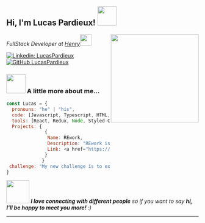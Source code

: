 
<h2> Hi, I'm Lucas Pardieux! <img src="https://media.giphy.com/media/mGcNjsfWAjY5AEZNw6/giphy.gif" width="50"></h2>
<img align='right' src="https://i.ibb.co/NZMfkx8/profile.png" width="230">
<p><em>FullStack Developer at <a href="https://www.soyhenry.com/">Henry</a><img src="https://media.giphy.com/media/WUlplcMpOCEmTGBtBW/giphy.gif" width="30"> 
</em></p>

[![Linkedin: LucasPardieux](https://img.shields.io/badge/-lucaspardieux-blue?style=flat-square&logo=Linkedin&logoColor=white&link=https://www.linkedin.com/in/lucaspardieux/)](https://www.linkedin.com/in/lucaspardieux/)
[![GitHub LucasPardieux](https://img.shields.io/github/followers/LucasPardieux?label=follow&style=social)](https://github.com/LucasPardieux)


### <img src="https://media.giphy.com/media/VgCDAzcKvsR6OM0uWg/giphy.gif" width="50"> A little more about me...  

```javascript
const Lucas = {
  pronouns: "he" | "his",
  code: [Javascript, Typescript, HTML, CSS, Java],
  tools: [React, Redux, Node, Styled-Components, Express, PostgreSQL, Sequelize],
  Projects: {
              {
               Name: REwork,
               Description: "REwork is a platform that connects clients from all over the world with the best freelancers to do the best work. It was a project carried out by a team of Junior students in just 20 days. In this work we were able to apply all our knowledge in the area and also improve our exercise of agile methodologies and git Flow. My role in the team was FullStack developer and team organizer, applying knowledge both in Front and Back end and guiding the team for an optimal delivery of work to the client.",
               Link: <a href="https://re-work-ten.vercel.app/">https://re-work-ten.vercel.app/</a>
              }
             }
 challenge: "My new challenge is to expand my knowledge of Java, Python and frameworks like Vue."
}
```

<img src="https://media.giphy.com/media/LnQjpWaON8nhr21vNW/giphy.gif" width="60"> <em><b>I love connecting with different people</b> so if you want to say <b>hi, I'll be happy to meet you more!</b> :)</em>

---
